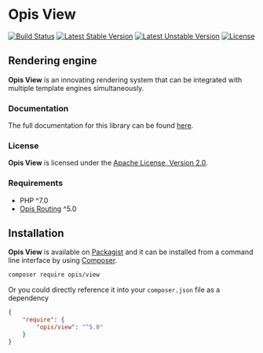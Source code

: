 Opis View
=========
[![Build Status](https://travis-ci.org/opis/view.svg?branch=master)](https://travis-ci.org/opis/view)
[![Latest Stable Version](https://poser.pugx.org/opis/view/version.png)](https://packagist.org/packages/opis/view)
[![Latest Unstable Version](https://poser.pugx.org/opis/view/v/unstable.png)](https://packagist.org/packages/opis/view)
[![License](https://poser.pugx.org/opis/view/license.png)](https://packagist.org/packages/opis/view)

Rendering engine
--------------
**Opis View** is an innovating rendering system 
that can be integrated with multiple template engines simultaneously.

### Documentation

The full documentation for this library can be found [here][documentation].

### License

**Opis View** is licensed under the [Apache License, Version 2.0][apache_license].

### Requirements

* PHP ^7.0
* [Opis Routing] ^5.0

## Installation

**Opis View** is available on [Packagist] and it can be installed from a 
command line interface by using [Composer]. 

```bash
composer require opis/view
```

Or you could directly reference it into your `composer.json` file as a dependency

```json
{
    "require": {
        "opis/view": "^5.0"
    }
}
```

[documentation]: https://opis.io/view
[apache_license]: https://www.apache.org/licenses/LICENSE-2.0 "Apache License"
[Packagist]: https://packagist.org/packages/opis/view "Packagist"
[Composer]: https://getcomposer.org "Composer"
[Opis Routing]: https://opis.io/routing "Opis Routing"